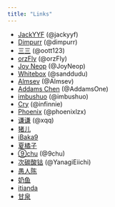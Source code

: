 ```yaml
---
title: "Links"
---
```


- [JackYYF](https://jackyyf.com/) (@jackyyf)
- [Dimpurr](http://blog.dimpurr.com/) (@dimpurr)
- [三三](http://best33.com/) (@oott123)
- [orzFly](https://orzfly.com/) (@orzFly)
- [Joy Neop](http://www.joyneop.com/) (@JoyNeop)
- [Whitebox](http://code5light.com/) (@sanddudu)
- [Almsev](http://www.almsev.com/) (@Almsev)
- [Addams Chen](http://addams96.me/) (@AddamsOne)
- [imbushuo](https://imbushuo.net/) (@imbushuo)
- [Cry](http://infinnie.github.io/) (@infinnie)
- [Phoenix](http://blog.phoenixlzx.com/) (@phoenixlzx)
- [谦谦](http://xqq.0ginr.com/) (@xqq)
- [猪儿](http://www.9bili.com/)
- [iBaka9](http://www.ibaka9.com/)
- [夏橘子](http://ovo.so/)
- [⑨chu](http://www.bakachu.cn/) (@9chu)
- [次碳酸钴](http://www.web-tinker.com/) (@YanagiEiichi)
- [愚人陈](http://www.yurenchen.com/)
- [奶鱼](http://mxd.moe/)
- [itianda](http://itianda.com/)
- [甘泉](http://ganquan.info/)
